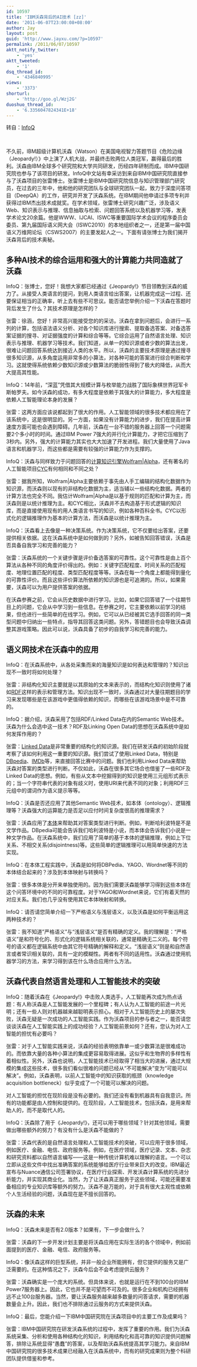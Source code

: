```yaml
---
id: 10597
title: 'IBM沃森背后的AI技术 [zz]'
date: '2011-06-07T23:00:08+08:00'
author: Jay
layout: post
guid: 'http://www.jayxu.com/?p=10597'
permalink: /2011/06/07/10597
aktt_notify_twitter:
    - 'yes'
aktt_tweeted:
    - '1'
dsq_thread_id:
    - '4346840995'
views:
    - '3373'
shorturl:
    - 'http://goo.gl/Wzj2G'
duoshuo_thread_id:
    - '6.3356047824341E+18'
---
```


<p>转自：<a href="http://www.infoq.com/cn/articles/ibm-watson-ai" target="_blank">InfoQ</a></p>
<p>&nbsp;</p>
<p>不久前，IBM超级计算机沃森（Watson）在美国电视智力答题节目《危险边缘（Jeopardy!）》中上演了人机大战，并最终击败两位人类冠军，赢得最后的胜利。沃森由IBM全球多个研究院和大学共同研发，历经四年研制而成。IBM中国研究院也参与了该项目的研发。InfoQ中文站有幸采访到来自IBM中国研究院直接参与了沃森项目的张雷博士。张雷博士是IBM中国研究院信息与知识管理部门研究员，在过去的三年中，他和他的研究团队与全球研究团队一起，致力于深度问答项目（DeepQA）的工作，研究并开发了沃森系统。在IBM期间他申请过多项专利并获得过IBM杰出技术成就奖。在学术领域，张雷博士研究兴趣广泛，涉及语义Web、知识表示与推理、信息抽取与检索、问题回答系统以及机器学习等，发表学术论文20余篇。他是WWW、IJCAI、ISWC等重要国际学术会议的程序委员会委员、第九届国际语义网大会（ISWC2010）的本地组织者之一，还是第一届中国语义万维网论坛（CSWS2007）的主要发起人之一。下面有请张博士为我们揭开沃森背后的技术奥秘。</p>
<h2>多种AI技术的综合运用和强大的计算能力共同造就了沃森</h2>
<p>InfoQ：张博士，您好！我想大家都已经通过《Jeopardy!》节目领教到沃森的威力了。从接受人类语言的提问，到用人类语言给出答案，让机器完成这一过程、还要保证相当的正确率，听上去有些不可思议。能否请您举例介绍一下沃森在答题时背后发生了什么？其技术原理是怎样的？</p>
<p>张雷：徐涵，您好！非常高兴能接受您的的采访。沃森在拿到问题后，会进行一系列的计算，包括语法语义分析、对各个知识库进行搜索、提取备选答案、对备选答案证据的搜寻、对证据强度的计算和综合等等。它综合运用了自然语言处理、知识表示与推理、机器学习等技术。我们知道，从单一的知识源或者少数的算法出发，很难让问题回答系统达到接近人类的水平。所以，沃森的主要技术原理是通过搜寻很多知识源，从多角度运用非常多的小算法，对各种可能的答案进行综合判断和学习。这就使得系统依赖少数知识源或少数算法的脆弱性得到了极大的降低，从而大大提高其性能。</p>
<p>InfoQ：14年前，&ldquo;深蓝&rdquo;凭借其大规模计算与枚举能力战胜了国际象棋世界冠军卡斯帕罗夫。如今沃森的成功，有多大程度是依赖于其强大的计算能力，多大程度是依赖人工智能理论本身的发展？</p>
<p>张雷：这两方面应该说都起到了很大的作用。人工智能领域的很多技术都应用在了该系统中，这是很明显的。另一方面，如果没有计算能力的进步，我们在提高计算速度方面可能也会遇到障碍。几年前，沃森在一台不错的服务器上回答一个问题需要2个多小时的时间。通过IBM Power 7强大的并行化计算能力，才把它压缩到了3秒内。另外，强大的计算能力其实也大大加速了开发进程。我们大量使用了Java语言和机器学习，而这些都是需要有较强的计算能力作为支撑的。</p>
<p>InfoQ：沃森与同样致力于问题回答的<a href="http://www.infoq.com/cn/articles/wolfram-alpha-interview;jsessionid=49378DDB504859E5C7B8F692EEC42C8F">计算知识引擎Wolfram|Alpha</a>，还有著名的人工智能项目<a href="http://cyc.com/cyc">CYC</a>有何相同和不同之处？</p>
<p>张雷：据我所知，Wolfram|Alpha主要依赖于事先由人手工编辑的结构化数据作为知识源，而沃森则以现有的非结构化数据为主，适当辅以一些结构化数据。两者的计算方法也完全不同。我估计Wolfram|Alpha是以基于规则的匹配和计算为主，而沃森则是以统计推理为主。和CYC相比，沃森并不去构造基于形式逻辑的知识库，而是直接使用现有的用人类语言书写的知识，例如各种百科全书。CYC以形式化的逻辑推理作为基本的计算方法，而沃森是以统计推理为主。</p>
<p>InfoQ：沃森看上去像是一种决策系统。作为决策系统，它不仅要给出答案，还要提供相关依据。这在沃森系统中是如何做到的？另外，如被告知回答错误，沃森是否具备自我学习和完善的能力？</p>
<p>张雷：沃森系统的一个关键步骤是评价备选答案的可靠性。这个可靠性是由上百个算法从各种不同的角度评价得出的。例如：关键字匹配程度、时间关系的匹配程度、地理位置匹配的程度、类型匹配程度等等。沃森在每一个角度上都能得到量化的可靠性评价。而且这些评价算法所依赖的知识源也是可追溯的。所以，如果需要，沃森可以为用户提供答案的依据。</p>
<p>在沃森参赛之前，它会从历史数据中进行学习。比如，如果它回答错了一个往期节目上的问题，它会从中学习到一些信息。在参赛之时，它主要依赖以前学习的结果，但也进行一些简单的在线学习。例如，它可以从已经被其它选手回答的同一类型问题中归纳出一些特点，指导其回答这类问题。另外，答错题目也会导致沃森调整其游戏策略。因此可以说，沃森具备了初步的自我学习和完善的能力。</p>
<h2>语义网技术在沃森中的应用</h2>
<p>InfoQ：在沃森系统中，从各处采集而来的海量知识是如何表达和管理的？知识出现不一致时将如何处理？</p>
<p>张雷：非结构化知识主要就是以其原始的文本来表示的，而结构化知识则使用了诸如<a href="http://en.wikipedia.org/wiki/Resource_Description_Framework">RDF</a>这样的表示和管理方法。知识出现不一致时，沃森通过对大量往期题目的学习来发现哪些是在该游戏中更值得依赖的知识，而哪些在该游戏场景中是不可靠的。</p>
<p>InfoQ：据介绍，沃森采用了包括RDF/Linked Data在内的Semantic Web技术。沃森为什么会选中这一技术？RDF及Linking Open Data的思想在沃森系统中是如何发挥作用的？</p>
<p>张雷：<a href="http://en.wikipedia.org/wiki/Linked_Data">Linked Data</a>是非常重要的结构化的知识源。我们在研发沃森的初始阶段就考察了该如何利用这一重要的知识源。我们尝试了使用Linked Data，特别是<a href="http://dbpedia.org/About">DBpedia</a>、<a href="http://www.imdb.com/">IMDb</a>等，来直接回答比赛中的问题。我们也利用Linked Data来帮助沃森对答案的类型进行判断。不仅如此，沃森在很多其它场合也借鉴了一些RDF及Linked Data的思想。例如，有些从文本中挖掘得到的知识是使用三元组形式表示的；当一个字符串代表的对象有歧义时，使用URI来代表不同的对象；利用RDF三元组中的谓词作为语义提示等等。</p>
<p>InfoQ：沃森是否还应用了其他Semantic Web技术，如本体（ontology）、逻辑推理等？沃森强大的运算能力是否足以应付时间复杂度很高的推理需求？</p>
<p>张雷：沃森应用了<a href="http://en.wikipedia.org/wiki/Ontology_%28information_science%29">本体</a>来帮助其对答案类型进行判断。例如，判断哈利波特是不是文学作品。DBpedia可能会告诉我们哈利波特是小说，而本体会告诉我们小说是一种文学作品。在沃森系统中，我们应用了简单的基于本体的逻辑推理，例如上下位关系、不相交关系(disjointness)等。这些简单的逻辑推理可以用简单快速的方法实现。</p>
<p>InfoQ：在本体工程实践中，沃森是如何将DBPedia、YAGO、Wordnet等不同的本体结合起来的？涉及到本体映射与转换吗？</p>
<p>张雷：很多本体是分开来单独使用的。因为我们需要沃森能够学习得到这些本体在这个问答环境中的不同的可靠程度。对于YAGO和Wordnet来说，它们有着天然的对应关系。我们也几乎没有使用其它本体映射和转换。</p>
<p>InfoQ：请否请您简单介绍一下严格语义与浅层语义，以及沃森是如何平衡运用这两种技术的？</p>
<p>张雷：我不知道&rdquo;严格语义&rdquo;与&ldquo;浅层语义&rdquo;是否有精确的定义。我的理解是：&ldquo;严格语义&rdquo;是和符号化的、形式化的逻辑系统相关联的，通常是精确无二义的。每个符号的语义都在逻辑系统中由其它符号精确的解释和定义。&ldquo;浅层语义&rdquo;则是和自然语言或者常识相关联的，具有一定的模糊性。两者有不同的适用性。沃森通过使用机器学习的方法，来学习得到该在什么场合应用什么方法。</p>
<h2>沃森代表自然语言处理和人工智能技术的突破</h2>
<p>InfoQ：随着沃森在《Jeopardy!》中击败人类选手，人工智能再次成为热点话题：有人称沃森是人工智能发展的一个里程碑；有人认为人工智能的前途一片光明；还有一些人则对机器越来越聪明表示担心。相对于人工智能历史上的屡次失败，沃森无疑是一次成功的人工智能实践。作为沃森项目的参与者之一，能否请您谈谈沃森在人工智能实践上的成功经验？人工智能前景如何？还有，您认为对人工智能的担忧有必要吗？</p>
<p>张雷：对于人工智能实践来说，沃森的经验表明依靠单一或少数算法是很难成功的。而依靠大量的各种小算法的集成更容易取得进展。这似乎和生物界的多样性有着相似性。另外，沃森也说明，人工智能技术已经取得了相当大的进展，通过大规模的集成这些技术，很多我们看似很难的问题已经从&ldquo;不可能解决&rdquo;变为&ldquo;可能可以解决&rdquo;。例如，沃森表明，以前人工智能中的知识获取的瓶颈（knowledge acquisition bottleneck）似乎变成了一个可能可以解决的问题。</p>
<p>对人工智能的担忧在现阶段是没有必要的。我们还没有看到机器具有自我意识。所有的功能都是由人控制和提供的。在现阶段，人工智能技术，包括沃森，是用来帮助人的，而不是取代人的。</p>
<p>InfoQ：沃森除了用于《Jeopardy!》，还可以用于哪些领域？针对其他领域，需要做出哪些额外的努力？有没有什么是沃森不能做的？</p>
<p>张雷：沃森代表的是自然语言处理和人工智能技术的突破，可以应用于很多领域，例如医疗、金融、电信、政府服务等。例如，在医疗领域，医疗记录、文本、杂志和研究资料都以自然语言编写&mdash;&mdash;这是一种传统计算机难以理解的语言。一个可以立即从这些文件中找出准确答案的系统能够给医疗行业带来巨大的改变。IBM最近宣布与Nuance通信公司签署协议，在医疗行业探索、开发沃森计算系统的先进分析能力，并实现其商业化。当然，为了让沃森真正服务于这些领域，可能还需要准备相应的专业知识库等额外的努力。沃森不是万能的，对于具有很大主观性或依赖个人生活经验的问题，沃森现在是不擅长回答的。</p>
<h2>沃森的未来</h2>
<p>InfoQ：沃森未来是否有2.0版本？如果有，下一步会做什么？</p>
<p>张雷：沃森的下一步开发计划主要是将沃森应用在实际生活的各个领域中，例如前面提到的医疗、金融、电信、政府服务等。</p>
<p>InfoQ：像沃森这样的巨型系统，并非一般企业所能拥有，但它提供的服务又是广泛需要的。在这种情况之下，沃森今后会不会考虑提供云服务？</p>
<p>张雷：沃森确实是一个庞大的系统。但具体来说，也就是运行在不到100台的IBM Power7服务器上。因此，它也并不是可望而不可及的。很多企业和机构已经拥有远不止100台服务器。当然，要让沃森服务越来越多数量的问答请求，需要的机器数量会上升。因此，我们也不排除通过云服务的方式来提供沃森。</p>
<p>InfoQ：最后，您能介绍一下IBM中国研究院在沃森项目中的主要工作及成果吗？</p>
<p>张雷：IBM中国研究院在研发沃森系统的过程中，发挥了重要的作用。我们为沃森系统采集、分析和使用各种结构化的知识，利用结构化和高可靠的知识提供问题解答，排除让系统显得&ldquo;愚蠢&rdquo;的答案，以及帮助沃森系统提高其学习能力。来自IBM中国研究院的很多技术成果已经融入在沃森系统中，而有的研究成果则为整个科研团队提供借鉴和参考。</p>

